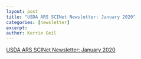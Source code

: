 ```yaml
---
layout: post
title: "USDA ARS SCINet Newsletter: January 2020"
categories: [newsletter]
excerpt:
author: Kerrie Geil
---
```


[USDA ARS SCINet Newsletter: January 2020](https://content.govdelivery.com/accounts/USDAARS/bulletins/26f910e)
